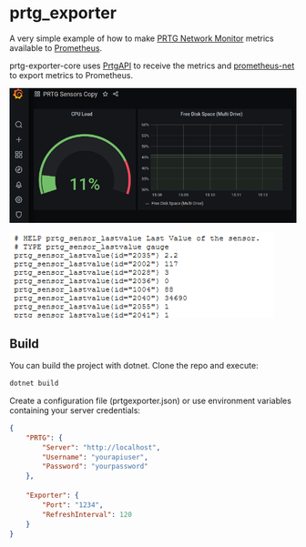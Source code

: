 # prtg_exporter
A very simple example of how to make [PRTG Network Monitor](https://www.paessler.com/prtg) metrics available to [Prometheus](https://prometheus.io/).

prtg-exporter-core uses [PrtgAPI](https://github.com/lordmilko/PrtgAPI) to receive the metrics and
[prometheus-net](https://github.com/prometheus-net/prometheus-net) to export metrics to Prometheus.


![Grafana](https://raw.githubusercontent.com/luke-777/prtg_exporter/main/images/grafana.PNG)

![Prometheus](https://raw.githubusercontent.com/luke-777/prtg_exporter/main/images/prometheus.PNG)


## Build
You can build the project with dotnet. Clone the repo and execute:
```powershell
dotnet build
```

Create a configuration file (prtgexporter.json) or use environment variables containing your server credentials:
```json
{
	"PRTG": {
		"Server": "http://localhost",
		"Username": "yourapiuser",
		"Password": "yourpassword"
	},

	"Exporter": {
		"Port": "1234",
		"RefreshInterval": 120
	}
}
```
